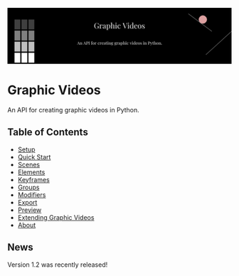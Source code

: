![logo](https://raw.githubusercontent.com/medilocus/graphic_videos/main/images/banner.jpg)

# Graphic Videos

An API for creating graphic videos in Python.

## Table of Contents

* [Setup][setup]
* [Quick Start][quickstart]
* [Scenes][scenedoc]
* [Elements][elementdoc]
* [Keyframes][keyframedoc]
* [Groups][groups]
* [Modifiers][modifiers]
* [Export][export]
* [Preview][preview]
* [Extending Graphic Videos][extending]
* [About][about]

## News

Version 1.2 was recently released!


[setup]: https://medilocus.github.io/graphic_videos/setup
[quickstart]: https://medilocus.github.io/graphic_videos/quick-start
[extending]: https://medilocus.github.io/graphic_videos/extending
[about]: https://medilocus.github.io/graphic_videos/about
[export]: https://medilocus.github.io/graphic_videos/export
[preview]: https://medilocus.github.io/graphic_videos/preview
[scenedoc]: https://medilocus.github.io/graphic_videos/scene
[elementdoc]: https://medilocus.github.io/graphic_videos/elements
[keyframedoc]: https://medilocus.github.io/graphic_videos/keyframes
[groups]: https://medilocus.github.io/graphic_videos/groups
[modifiers]: https://medilocus.github.io/graphic_videos/modifiers

